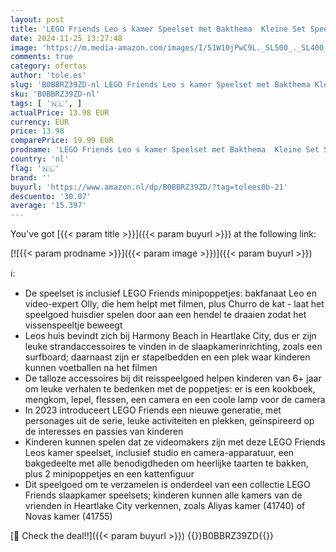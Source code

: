 ```yaml
---
layout: post
title: 'LEGO Friends Leo s kamer Speelset met Bakthema  Kleine Set Speelgoed voor Meisjes en Jongens met 2023 Personages Poppetjes en Huisdier Figuur  Klein Cadeautje voor Kinderen 41754'
date: 2024-11-25 13:27:48
image: 'https://m.media-amazon.com/images/I/51W10jPwC9L._SL500_._SL400_.jpg'
comments: true
category: ofertas
author: 'tole.es'
slug: 'B0BBRZ39ZD-nl LEGO Friends Leo s kamer Speelset met Bakthema Kleine Set...'
sku: 'B0BBRZ39ZD-nl'
tags: [ '🇳🇱', ]
actualPrice: 13.98 EUR
currency: EUR
price: 13.98
comparePrice: 19.99 EUR
prodname: 'LEGO Friends Leo s kamer Speelset met Bakthema  Kleine Set Speelgoed voor Meisjes en Jongens met 2023 Personages Poppetjes en Huisdier Figuur  Klein Cadeautje voor Kinderen 41754'
country: 'nl'
flag: '🇳🇱'
brand: ''
buyurl: 'https://www.amazon.nl/dp/B0BBRZ39ZD/?tag=tolees0b-21'
descuento: '30.07'
average: '15.397'
---
```


You've got [{{< param title >}}]({{< param buyurl >}}) at the following link:

[![{{< param prodname >}}]({{< param image >}})]({{< param buyurl >}})

ℹ️:

- De speelset is inclusief LEGO Friends minipoppetjes: bakfanaat Leo en video-expert Olly, die hem helpt met filmen, plus Churro de kat - laat het speelgoed huisdier spelen door aan een hendel te draaien zodat het vissenspeeltje beweegt
- Leos huis bevindt zich bij Harmony Beach in Heartlake City, dus er zijn leuke strandaccessoires te vinden in de slaapkamerinrichting, zoals een surfboard; daarnaast zijn er stapelbedden en een plek waar kinderen kunnen voetballen na het filmen
- De talloze accessoires bij dit reisspeelgoed helpen kinderen van 6+ jaar om leuke verhalen te bedenken met de poppetjes: er is een kookboek, mengkom, lepel, flessen, een camera en een coole lamp voor de camera
- In 2023 introduceert LEGO Friends een nieuwe generatie, met personages uit de serie, leuke activiteiten en plekken, geïnspireerd op de interesses en passies van kinderen
- Kinderen kunnen spelen dat ze videomakers zijn met deze LEGO Friends Leos kamer speelset, inclusief studio en camera-apparatuur, een bakgedeelte met alle benodigdheden om heerlijke taarten te bakken, plus 2 minipoppetjes en een kattenfiguur
- Dit speelgoed om te verzamelen is onderdeel van een collectie LEGO Friends slaapkamer speelsets; kinderen kunnen alle kamers van de vrienden in Heartlake City verkennen, zoals Aliyas kamer (41740) of Novas kamer (41755)

[🛒 Check the deal!!]({{< param buyurl >}})
{{<world>}}B0BBRZ39ZD{{</world>}}
